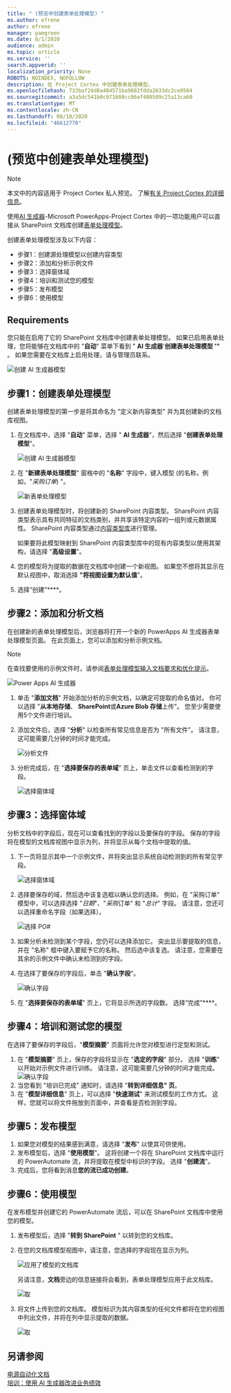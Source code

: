 ```yaml
---
title: " (预览中创建表单处理模型) "
ms.author: efrene
author: efrene
manager: pamgreen
ms.date: 8/1/2020
audience: admin
ms.topic: article
ms.service: ''
search.appverid: ''
localization_priority: None
ROBOTS: NOINDEX, NOFOLLOW
description: 在 Project Cortex 中创建表单处理模型。
ms.openlocfilehash: 733baf24d8a484571ba9882fdda2633dc2ce0504
ms.sourcegitcommit: a3a5dc541b0c971608cc86ef480509c25a13ca60
ms.translationtype: MT
ms.contentlocale: zh-CN
ms.lasthandoff: 08/10/2020
ms.locfileid: "46612770"
---
```

# <a name="create-a-form-processing-model-preview"></a> (预览中创建表单处理模型) 

> [!Note] 
> 本文中的内容适用于 Project Cortex 私人预览。 了解[有关 Project Cortex 的详细信息](https://aka.ms/projectcortex)。

使用[AI 生成器](https://docs.microsoft.com/ai-builder/overview)-Microsoft PowerApps-Project Cortex 中的一项功能用户可以直接从 SharePoint 文档库创建[表单处理模型](form-processing-overview.md)。 

创建表单处理模型涉及以下内容：
 - 步骤1：创建源处理模型以创建内容类型
 - 步骤2：添加和分析示例文件
 - 步骤3：选择窗体域
 - 步骤4：培训和测试您的模型
 - 步骤5：发布模型
 - 步骤6：使用模型


## <a name="requirements"></a>Requirements

您只能在启用了它的 SharePoint 文档库中创建表单处理模型。 如果已启用表单处理，您将能够在文档库中的 "**自动**" 菜单下看到 " **AI 生成器**'**创建表单处理模型 '"** 。  如果您需要在文档库上启用处理，请与管理员联系。

 ![创建 AI 生成器模型](../media/content-understanding/create-ai-builder-model.png)</br>


## <a name="step-1-create-a-form-processing-model"></a>步骤1：创建表单处理模型

创建表单处理模型的第一步是将其命名为 "定义新内容类型" 并为其创建新的文档库视图。

1. 在文档库中，选择 "**自动**" 菜单，选择 " **AI 生成器**"，然后选择 "**创建表单处理模型**"。

    ![创建 AI 生成器模型](../media/content-understanding/create-ai-builder-model.png)</br>
2. 在 "**新建表单处理模型**" 窗格中的 "**名称**" 字段中，键入模型 (的名称，例如，"*采购订单*) "。

    ![新表单处理模型](../media/content-understanding/new-form-model.png)</br> 

3. 创建表单处理模型时，将创建新的 SharePoint 内容类型。 SharePoint 内容类型表示具有共同特征的文档类别，并共享该特定内容的一组列或元数据属性。 SharePoint 内容类型通过[内容类型库]()进行管理。

    如果要将此模型映射到 SharePoint 内容类型库中的现有内容类型以使用其架构，请选择 "**高级设置**"。 

4. 您的模型将为提取的数据在文档库中创建一个新视图。 如果您不想将其显示在默认视图中，取消选择 **"将视图设置为默认值**"。
5. 选择“创建”****。


## <a name="step-2-add-and-analyze-documents"></a>步骤2：添加和分析文档

在创建新的表单处理模型后，浏览器将打开一个新的 PowerApps AI 生成器表单处理模型页面。 在此页面上，您可以添加和分析示例文档。 </br>

> [!Note]
> 在查找要使用的示例文件时，请参阅[表单处理模型输入文档要求和优化提示](https://docs.microsoft.com/ai-builder/form-processing-model-requirements)。 

   ![Power Apps AI 生成器](../media/content-understanding/powerapps.png)</br> 
 

1. 单击 "**添加文档**" 开始添加分析的示例文档，以确定可提取的命名值对。 你可以选择 "**从本地存储**、 **SharePoint**或**Azure Blob 存储**上传"。 您至少需要使用5个文件进行培训。
2. 添加文件后，选择 "**分析**" 以检查所有常见信息是否为 "所有文件"。 请注意，这可能需要几分钟的时间才能完成。</br> 
 
    ![分析文件](../media/content-understanding/analyze.png)</br> 

3. 分析完成后，在 "**选择要保存的表单域**" 页上，单击文件以查看检测到的字段。</br>

    ![选择窗体域](../media/content-understanding/select-form-fields.png)</br> 

## <a name="step-3-select-your-form-fields"></a>步骤3：选择窗体域

分析文档中的字段后，现在可以查看找到的字段以及要保存的字段。 保存的字段将在模型的文档库视图中显示为列，并将显示从每个文档中提取的值。

1. 下一页将显示其中一个示例文件，并将突出显示系统自动检测到的所有常见字段。 </br>

    ![选择窗体域](../media/content-understanding/select-fields-page.png)</br> 

2. 选择要保存的域，然后选中该复选框以确认您的选择。 例如，在 "采购订单" 模型中，可以选择选择 "*日期*"、"*采购*订单" 和 "*总计*" 字段。  请注意，您还可以选择重命名字段（如果选择）。 </br>

    ![选择 PO#](../media/content-understanding/po.png)</br> 

3. 如果分析未检测到某个字段，您仍可以选择添加它。 突出显示要提取的信息，并在 "名称" 框中键入要赋予它的名称。 然后选中该复选。 请注意，您需要在其余的示例文件中确认未检测到的字段。
4. 在选择了要保存的字段后，单击 "**确认字段**"。 </br>
 
    ![确认字段](../media/content-understanding/confirm-fields.png)</br> 
 
5. 在 "**选择要保存的表单域**" 页上，它将显示所选的字段数。 选择“完成”****。

## <a name="step-4-train-and-test-your-model"></a>步骤4：培训和测试您的模型

在选择了要保存的字段后，"**模型摘要**" 页面将允许您对模型进行定型和测试。

1. 在 "**模型摘要**" 页上，保存的字段将显示在 "**选定的字段**" 部分。 选择 "**训练**" 以开始对示例文件进行训练。 请注意，这可能需要几分钟的时间才能完成。</br>
    ![确认字段](../media/content-understanding/select-fields-train.png)</br> 
2. 当您看到 "培训已完成" 通知时，请选择 "**转到详细信息" 页**。 
3. 在 "**模型详细信息**" 页上，可以选择 "**快速测试**" 来测试模型的工作方式。 这样，您就可以将文件拖放到页面中，并查看是否检测到字段。

## <a name="step-5-publish-your-model"></a>步骤5：发布模型



1. 如果您对模型的结果感到满意，请选择 "**发布**" 以使其可供使用。
2. 发布模型后，选择 "**使用模型**"。 这将创建一个将在 SharePoint 文档库中运行的 PowerAutomate 流，并将提取在模型中标识的字段。 选择 "**创建流**"。  
3. 完成后，您将看到消息**您的流已成功创建**。
 
 
## <a name="step-6-use-your-model"></a>步骤6：使用模型

在发布模型并创建它的 PowerAutomate 流后，可以在 SharePoint 文档库中使用您的模型。

1. 发布模型后，选择 "**转到 SharePoint** " 以转到您的文档库。
2. 在您的文档库模型视图中，请注意，您选择的字段现在显示为列。</br>

    ![应用了模型的文档库](../media/content-understanding/doc-lib-view.png)</br> 

    另请注意，**文档**旁边的信息链接将会看到，表单处理模型应用于此文档库。

    ![取](../media/content-understanding/info-button.png)</br>  

3. 将文件上传到您的文档库。 模型标识为其内容类型的任何文件都将在您的视图中列出文件，并将在列中显示提取的数据。</br>

    ![取](../media/content-understanding/doc-lib-done.png)</br>  



## <a name="see-also"></a>另请参阅
  
[电源自动化文档](https://docs.microsoft.com/power-automate/)</br>
[培训：使用 AI 生成器改进业务绩效](https://docs.microsoft.com/learn/paths/improve-business-performance-ai-builder/?source=learn)</br>




